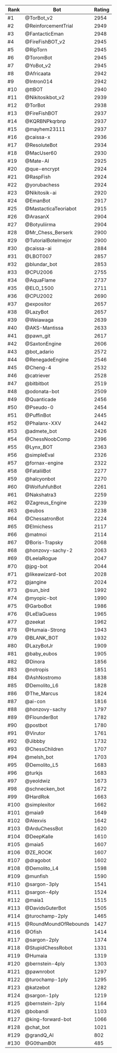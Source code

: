 Rank|Bot|Rating
---|---|---
#1|@TorBot_v2|2954
#2|@ReinforcementTrial|2949
#3|@FantacticEman|2948
#4|@FireFishBOT_v2|2945
#5|@RipTorn|2945
#6|@ToromBot|2945
#7|@YoBot_v2|2945
#8|@Africaata|2942
#9|@Intron014|2942
#10|@ttBOT|2940
#11|@Nikitosikbot_v2|2939
#12|@TorBot|2938
#13|@FireFishBOT|2937
#14|@KQRBNPkqrbnp|2937
#15|@mayhem23111|2937
#16|@caissa-x|2936
#17|@ResoluteBot|2934
#18|@MacUser60|2930
#19|@Mate-AI|2925
#20|@que-encrypt|2924
#21|@RaspFish|2924
#22|@yorubachess|2924
#23|@Nikitosik-ai|2920
#24|@EmanBot|2917
#25|@MastacticaTeoriabot|2915
#26|@ArasanX|2904
#27|@Botyuliirma|2904
#28|@Mr_Chess_Berserk|2900
#29|@TutorialBotelmejor|2900
#30|@caissa-ai|2884
#31|@LBOT007|2857
#32|@blundar_bot|2853
#33|@CPU2006|2755
#34|@AquaFlame|2737
#35|@ELO_1500|2711
#36|@CPU2002|2690
#37|@expositor|2657
#38|@LazyBot|2657
#39|@Weiawaga|2639
#40|@AKS-Mantissa|2633
#41|@pawn_git|2617
#42|@SaxtonEngine|2606
#43|@bot_adario|2572
#44|@RenegadeEngine|2546
#45|@Cheng-4|2532
#46|@catriever|2528
#47|@bitbitbot|2519
#48|@odonata-bot|2509
#49|@Quanticade|2456
#50|@Pseudo-0|2454
#51|@PuffinBot|2445
#52|@Phalanx-XXV|2442
#53|@admete_bot|2426
#54|@ChessNoobComp|2396
#55|@Lynx_BOT|2363
#56|@simpleEval|2326
#57|@fornax-engine|2322
#58|@FataliiBot|2277
#59|@halcyonbot|2270
#60|@WolfuhfuhBot|2261
#61|@Nakshatra3|2259
#62|@Zagreus_Engine|2239
#63|@eubos|2238
#64|@ChessatronBot|2224
#65|@Elmichess|2117
#66|@matmoi|2114
#67|@Boris-Trapsky|2068
#68|@honzovy-sachy-2|2063
#69|@LeelaRogue|2047
#70|@jpg-bot|2044
#71|@likeawizard-bot|2028
#72|@jangine|2024
#73|@sun_bird|1992
#74|@myopic-bot|1990
#75|@GarboBot|1986
#76|@LeElaGuess|1965
#77|@zeekat|1962
#78|@Humaia-Strong|1943
#79|@BLANK_BOT|1932
#80|@LazyBotJr|1909
#81|@baby_eubos|1905
#82|@Dinora|1856
#83|@notropis|1851
#84|@AshNostromo|1838
#85|@Demolito_L6|1828
#86|@The_Marcus|1824
#87|@ai-con|1816
#88|@honzovy-sachy|1797
#89|@FlounderBot|1782
#90|@postbot|1780
#91|@Virutor|1761
#92|@Jibbby|1732
#93|@ChessChildren|1707
#94|@melsh_bot|1703
#95|@Demolito_L5|1683
#96|@turkjs|1683
#97|@yeoldwiz|1673
#98|@schnecken_bot|1672
#99|@HardRok|1663
#100|@simplexitor|1662
#101|@maia9|1649
#102|@Alexvis|1642
#103|@ArduChessBot|1620
#104|@DeepKalle|1610
#105|@maia5|1607
#106|@ZE_ROOK|1607
#107|@dragobot|1602
#108|@Demolito_L4|1598
#109|@munfish|1590
#110|@sargon-3ply|1541
#111|@sargon-4ply|1524
#112|@maia1|1515
#113|@DavidsGuterBot|1505
#114|@turochamp-2ply|1465
#115|@RoundMoundOfRebounds|1427
#116|@Ofish|1414
#117|@sargon-2ply|1374
#118|@StupidChessRobot|1331
#119|@Humaia|1319
#120|@bernstein-4ply|1303
#121|@pawnrobot|1297
#122|@turochamp-1ply|1295
#123|@katzebot|1282
#124|@sargon-1ply|1219
#125|@bernstein-2ply|1164
#126|@bobandi|1103
#127|@king-forward-bot|1066
#128|@chat_bot|1021
#129|@grandQ_AI|802
#130|@G0thamB0t|485
